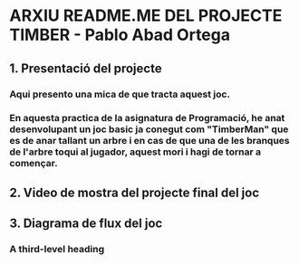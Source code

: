 # ARXIU README.ME DEL PROJECTE TIMBER - Pablo Abad Ortega
## 1. Presentació del projecte
### Aqui presento una mica de que tracta aquest joc. 
### En aquesta practica de la asignatura de Programació, he anat desenvolupant un joc basic ja conegut com "TimberMan" que es de anar tallant un arbre i en cas de que una de les branques de l'arbre toqui al jugador, aquest mori i hagi de tornar a començar. 

## 2. Video de mostra del projecte final del joc
## 3. Diagrama de flux del joc

### A third-level heading
